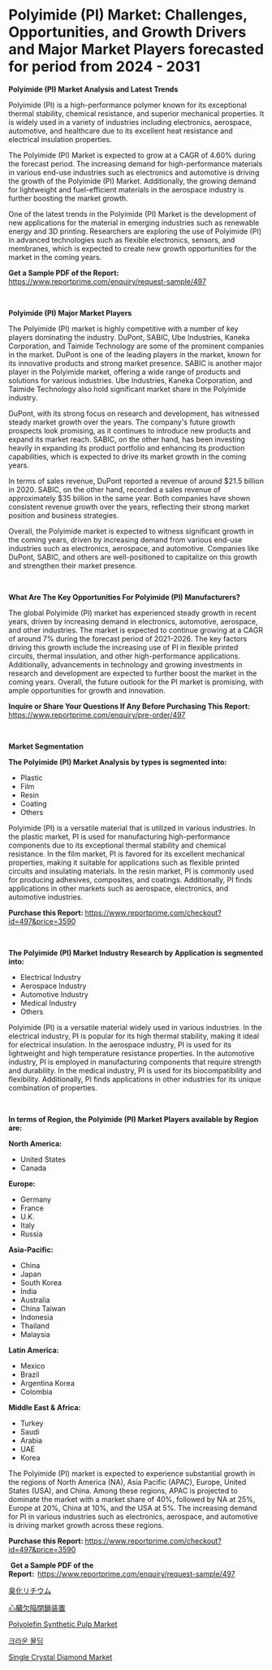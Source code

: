 <p><h1>Polyimide (PI) Market: Challenges, Opportunities, and Growth Drivers and Major Market Players forecasted for period from 2024 - 2031</h1></p><p><strong>Polyimide (PI) Market Analysis and Latest Trends</strong></p>
<p><p>Polyimide (PI) is a high-performance polymer known for its exceptional thermal stability, chemical resistance, and superior mechanical properties. It is widely used in a variety of industries including electronics, aerospace, automotive, and healthcare due to its excellent heat resistance and electrical insulation properties.</p><p>The Polyimide (PI) Market is expected to grow at a CAGR of 4.60% during the forecast period. The increasing demand for high-performance materials in various end-use industries such as electronics and automotive is driving the growth of the Polyimide (PI) Market. Additionally, the growing demand for lightweight and fuel-efficient materials in the aerospace industry is further boosting the market growth.</p><p>One of the latest trends in the Polyimide (PI) Market is the development of new applications for the material in emerging industries such as renewable energy and 3D printing. Researchers are exploring the use of Polyimide (PI) in advanced technologies such as flexible electronics, sensors, and membranes, which is expected to create new growth opportunities for the market in the coming years.</p></p>
<p><strong>Get a Sample PDF of the Report:&nbsp;</strong> <a href="https://www.reportprime.com/enquiry/request-sample/497">https://www.reportprime.com/enquiry/request-sample/497</a></p>
<p>&nbsp;</p>
<p><strong>Polyimide (PI) Major Market Players</strong></p>
<p><p>The Polyimide (PI) market is highly competitive with a number of key players dominating the industry. DuPont, SABIC, Ube Industries, Kaneka Corporation, and Taimide Technology are some of the prominent companies in the market. DuPont is one of the leading players in the market, known for its innovative products and strong market presence. SABIC is another major player in the Polyimide market, offering a wide range of products and solutions for various industries. Ube Industries, Kaneka Corporation, and Taimide Technology also hold significant market share in the Polyimide industry.</p><p>DuPont, with its strong focus on research and development, has witnessed steady market growth over the years. The company's future growth prospects look promising, as it continues to introduce new products and expand its market reach. SABIC, on the other hand, has been investing heavily in expanding its product portfolio and enhancing its production capabilities, which is expected to drive its market growth in the coming years.</p><p>In terms of sales revenue, DuPont reported a revenue of around $21.5 billion in 2020. SABIC, on the other hand, recorded a sales revenue of approximately $35 billion in the same year. Both companies have shown consistent revenue growth over the years, reflecting their strong market position and business strategies.</p><p>Overall, the Polyimide market is expected to witness significant growth in the coming years, driven by increasing demand from various end-use industries such as electronics, aerospace, and automotive. Companies like DuPont, SABIC, and others are well-positioned to capitalize on this growth and strengthen their market presence.</p></p>
<p>&nbsp;</p>
<p><strong>What Are The Key Opportunities For Polyimide (PI) Manufacturers?</strong></p>
<p><p>The global Polyimide (PI) market has experienced steady growth in recent years, driven by increasing demand in electronics, automotive, aerospace, and other industries. The market is expected to continue growing at a CAGR of around 7% during the forecast period of 2021-2026. The key factors driving this growth include the increasing use of PI in flexible printed circuits, thermal insulation, and other high-performance applications. Additionally, advancements in technology and growing investments in research and development are expected to further boost the market in the coming years. Overall, the future outlook for the PI market is promising, with ample opportunities for growth and innovation.</p></p>
<p><strong>Inquire or Share Your Questions If Any Before Purchasing This Report:</strong> <a href="https://www.reportprime.com/enquiry/pre-order/497">https://www.reportprime.com/enquiry/pre-order/497</a></p>
<p>&nbsp;</p>
<p><strong>Market Segmentation</strong></p>
<p><strong>The Polyimide (PI) Market Analysis by types is segmented into:</strong></p>
<p><ul><li>Plastic</li><li>Film</li><li>Resin</li><li>Coating</li><li>Others</li></ul></p>
<p><p>Polyimide (PI) is a versatile material that is utilized in various industries. In the plastic market, PI is used for manufacturing high-performance components due to its exceptional thermal stability and chemical resistance. In the film market, PI is favored for its excellent mechanical properties, making it suitable for applications such as flexible printed circuits and insulating materials. In the resin market, PI is commonly used for producing adhesives, composites, and coatings. Additionally, PI finds applications in other markets such as aerospace, electronics, and automotive industries.</p></p>
<p><strong>Purchase this Report:&nbsp;</strong><a href="https://www.reportprime.com/checkout?id=497&price=3590">https://www.reportprime.com/checkout?id=497&price=3590</a></p>
<p>&nbsp;</p>
<p><strong>The Polyimide (PI) Market Industry Research by Application is segmented into:</strong></p>
<p><ul><li>Electrical Industry</li><li>Aerospace Industry</li><li>Automotive Industry</li><li>Medical Industry</li><li>Others</li></ul></p>
<p><p>Polyimide (PI) is a versatile material widely used in various industries. In the electrical industry, PI is popular for its high thermal stability, making it ideal for electrical insulation. In the aerospace industry, PI is used for its lightweight and high temperature resistance properties. In the automotive industry, PI is employed in manufacturing components that require strength and durability. In the medical industry, PI is used for its biocompatibility and flexibility. Additionally, PI finds applications in other industries for its unique combination of properties.</p></p>
<p>&nbsp;</p>
<p><strong>In terms of Region, the Polyimide (PI) Market Players available by Region are:</strong></p>
<p>
    <p> <strong> North America: </strong>
        <ul>
            <li>United States</li>
            <li>Canada</li>
        </ul>
        </p> 
    <p> <strong> Europe: </strong>
        <ul>
            <li>Germany</li>
            <li>France</li>
            <li>U.K.</li>
            <li>Italy</li>
            <li>Russia</li>
        </ul>
        </p> 
    <p> <strong> Asia-Pacific: </strong>
        <ul>
            <li>China</li>
            <li>Japan</li>
            <li>South Korea</li>
            <li>India</li>
            <li>Australia</li>
            <li>China Taiwan</li>
            <li>Indonesia</li>
            <li>Thailand</li>
            <li>Malaysia</li>
        </ul>
        </p> 
    <p> <strong> Latin America: </strong>
        <ul>
            <li>Mexico</li>
            <li>Brazil</li>
            <li>Argentina Korea</li>
            <li>Colombia</li>
        </ul>
        </p> 
    <p> <strong> Middle East & Africa: </strong>
        <ul>
            <li>Turkey</li>
            <li>Saudi</li>
            <li>Arabia</li>
            <li>UAE</li>
            <li>Korea</li>
        </ul>
    </p>
    </p>
<p><p>The Polyimide (PI) market is expected to experience substantial growth in the regions of North America (NA), Asia Pacific (APAC), Europe, United States (USA), and China. Among these regions, APAC is projected to dominate the market with a market share of 40%, followed by NA at 25%, Europe at 20%, China at 10%, and the USA at 5%. The increasing demand for PI in various industries such as electronics, aerospace, and automotive is driving market growth across these regions.</p></p>
<p><strong>Purchase this Report: </strong><a href="https://www.reportprime.com/checkout?id=497&price=3590">https://www.reportprime.com/checkout?id=497&price=3590</a></p>
<p>&nbsp;<strong>Get a Sample PDF of the Report:&nbsp;&nbsp;</strong><a href="https://www.reportprime.com/enquiry/request-sample/497">https://www.reportprime.com/enquiry/request-sample/497</a></p>
<p><strong></strong></p>
<p><p><a href="https://medium.com/@barrycuda1974/%E3%83%AA%E3%83%81%E3%82%A6%E3%83%A0%E8%87%AD%E5%8C%96%E7%89%A9%E5%B8%82%E5%A0%B4%E3%82%B7%E3%82%A7%E3%82%A2%E3%81%AE%E9%80%B2%E5%8C%96%E3%81%A8%E5%B8%82%E5%A0%B4%E6%88%90%E9%95%B7%E3%83%88%E3%83%AC%E3%83%B3%E3%83%89-2024%E5%B9%B4-2031%E5%B9%B4-18ab29eda546">臭化リチウム</a></p><p><a href="https://medium.com/@colbu56546/%E5%BF%83%E8%87%93%E6%AC%A0%E9%99%A5%E9%96%89%E9%8E%96%E3%83%87%E3%83%90%E3%82%A4%E3%82%B9%E5%B8%82%E5%A0%B4-2031%E5%B9%B4%E3%81%BE%E3%81%A7%E3%81%AE%E5%8B%95%E5%90%91-%E4%BA%88%E6%B8%AC-%E7%AB%B6%E4%BA%89%E5%88%86%E6%9E%90-4dcfa169fff7">心臓欠陥閉鎖装置</a></p><p><a href="https://github.com/jodemen/Market-Research-Report-List-1/blob/main/polyolefin-synthetic-pulp-market.md">Polyolefin Synthetic Pulp Market</a></p><p><a href="https://medium.com/@bereniceroberts1978/%ED%81%AC%EB%9D%BC%EC%9A%B4-%EB%AA%B0%EB%94%A9-%EC%8B%9C%EC%9E%A5-%EC%9C%A0%ED%98%95-%EC%9D%91%EC%9A%A9-%EB%B0%8F-%EC%A7%80%EB%A6%AC%EB%B3%84-%EC%A2%85%ED%95%A9-%ED%8F%89%EA%B0%80-9f5112e84a94">크라운 몰딩</a></p><p><a href="https://github.com/Sarissaschmalingtr6fz2739/Market-Research-Report-List-1/blob/main/single-crystal-diamond-market.md">Single Crystal Diamond Market</a></p></p>